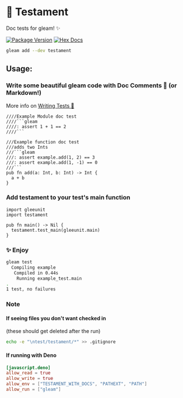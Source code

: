 # 📖 Testament

Doc tests for gleam! ✨

[![Package Version](https://img.shields.io/hexpm/v/testament)](https://hex.pm/packages/testament)
[![Hex Docs](https://img.shields.io/badge/hex-docs-ffaff3)](https://hexdocs.pm/testament/)

```sh
gleam add --dev testament
```

## Usage:

### Write some beautiful gleam code with Doc Comments 📒 (or Markdown!)

More info on [Writing Tests 🔗](docs/writing_tests.md)

````gleam
////Example Module doc test
////```gleam
////: assert 1 + 1 == 2
////```

///Example function doc test
///adds two Ints
///```gleam
///: assert example.add(1, 2) == 3
///: assert example.add(1, -1) == 0
///```
pub fn add(a: Int, b: Int) -> Int {
  a + b
}
````

### Add testament to your test's main function

```gleam
import gleeunit
import testament

pub fn main() -> Nil {
  testament.test_main(gleeunit.main)
}
```

### ✨ Enjoy

```bash
gleam test
  Compiling example
   Compiled in 0.44s
    Running example_test.main
.
1 test, no failures
```

### Note

#### If seeing files you don't want checked in

(these should get deleted after the run)

```bash
echo -e "\ntest/testament/*" >> .gitignore
```

#### If running with Deno

```toml
[javascript.deno]
allow_read = true
allow_write = true
allow_env = ["TESTAMENT_WITH_DOCS", "PATHEXT", "PATH"]
allow_run = ["gleam"]
```
